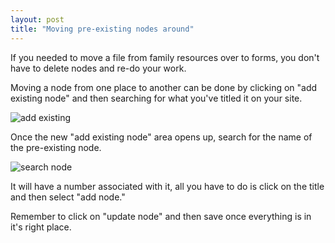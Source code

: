 ```yaml
---
layout: post
title: "Moving pre-existing nodes around"
---
```


If you needed to move a file from family resources over to forms, you don't have to delete nodes and re-do your work. 

Moving a node from one place to another can be done by clicking on "add existing node" and then searching for what you've titled it on your site.

![add existing](/schoolsites-help/images/uploading/existing-node.png)

Once the new "add existing node" area opens up, search for the name of the pre-existing node. 

![search node](/schoolsites-help/images/uploading/search-existing.png)

It will have a number associated with it, all you have to do is click on the title and then select "add node."

Remember to click on "update node" and then save once everything is in it's right place. 